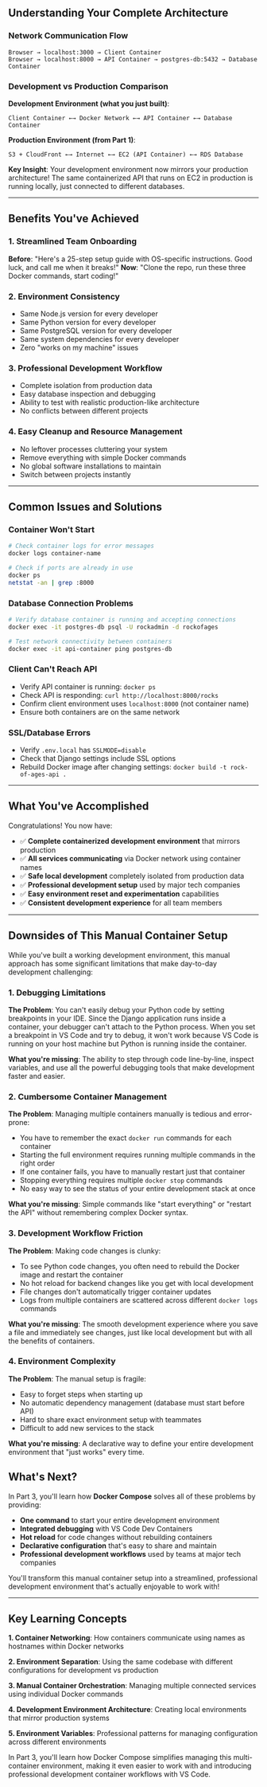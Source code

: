 

## Understanding Your Complete Architecture

### Network Communication Flow
```
Browser → localhost:3000 → Client Container
Browser → localhost:8000 → API Container → postgres-db:5432 → Database Container
```

### Development vs Production Comparison
**Development Environment (what you just built)**:
```
Client Container ←→ Docker Network ←→ API Container ←→ Database Container
```

**Production Environment (from Part 1)**:
```
S3 + CloudFront ←→ Internet ←→ EC2 (API Container) ←→ RDS Database
```

**Key Insight**: Your development environment now mirrors your production architecture! The same containerized API that runs on EC2 in production is running locally, just connected to different databases.

---

## Benefits You've Achieved

### 1. Streamlined Team Onboarding
**Before**: "Here's a 25-step setup guide with OS-specific instructions. Good luck, and call me when it breaks!"
**Now**: "Clone the repo, run these three Docker commands, start coding!"

### 2. Environment Consistency
- Same Node.js version for every developer
- Same Python version for every developer  
- Same PostgreSQL version for every developer
- Same system dependencies for every developer
- Zero "works on my machine" issues

### 3. Professional Development Workflow
- Complete isolation from production data
- Easy database inspection and debugging
- Ability to test with realistic production-like architecture
- No conflicts between different projects

### 4. Easy Cleanup and Resource Management
- No leftover processes cluttering your system
- Remove everything with simple Docker commands
- No global software installations to maintain
- Switch between projects instantly

---

## Common Issues and Solutions

### Container Won't Start
```bash
# Check container logs for error messages
docker logs container-name

# Check if ports are already in use
docker ps
netstat -an | grep :8000
```

### Database Connection Problems
```bash
# Verify database container is running and accepting connections
docker exec -it postgres-db psql -U rockadmin -d rockofages

# Test network connectivity between containers
docker exec -it api-container ping postgres-db
```

### Client Can't Reach API
- Verify API container is running: `docker ps`
- Check API is responding: `curl http://localhost:8000/rocks`
- Confirm client environment uses `localhost:8000` (not container name)
- Ensure both containers are on the same network

### SSL/Database Errors
- Verify `.env.local` has `SSLMODE=disable`
- Check that Django settings include SSL options
- Rebuild Docker image after changing settings: `docker build -t rock-of-ages-api .`

---

## What You've Accomplished

Congratulations! You now have:
- ✅ **Complete containerized development environment** that mirrors production
- ✅ **All services communicating** via Docker network using container names
- ✅ **Safe local development** completely isolated from production data
- ✅ **Professional development setup** used by major tech companies
- ✅ **Easy environment reset and experimentation** capabilities
- ✅ **Consistent development experience** for all team members

---

## Downsides of This Manual Container Setup

While you've built a working development environment, this manual approach has some significant limitations that make day-to-day development challenging:

### 1. Debugging Limitations
**The Problem**: You can't easily debug your Python code by setting breakpoints in your IDE. Since the Django application runs inside a container, your debugger can't attach to the Python process. When you set a breakpoint in VS Code and try to debug, it won't work because VS Code is running on your host machine but Python is running inside the container.

**What you're missing**: The ability to step through code line-by-line, inspect variables, and use all the powerful debugging tools that make development faster and easier.

### 2. Cumbersome Container Management
**The Problem**: Managing multiple containers manually is tedious and error-prone:
- You have to remember the exact `docker run` commands for each container
- Starting the full environment requires running multiple commands in the right order
- If one container fails, you have to manually restart just that container
- Stopping everything requires multiple `docker stop` commands
- No easy way to see the status of your entire development stack at once

**What you're missing**: Simple commands like "start everything" or "restart the API" without remembering complex Docker syntax.

### 3. Development Workflow Friction
**The Problem**: Making code changes is clunky:
- To see Python code changes, you often need to rebuild the Docker image and restart the container
- No hot reload for backend changes like you get with local development
- File changes don't automatically trigger container updates
- Logs from multiple containers are scattered across different `docker logs` commands

**What you're missing**: The smooth development experience where you save a file and immediately see changes, just like local development but with all the benefits of containers.

### 4. Environment Complexity
**The Problem**: The manual setup is fragile:
- Easy to forget steps when starting up
- No automatic dependency management (database must start before API)
- Hard to share exact environment setup with teammates
- Difficult to add new services to the stack

**What you're missing**: A declarative way to define your entire development environment that "just works" every time.

## What's Next?

In Part 3, you'll learn how **Docker Compose** solves all of these problems by providing:
- **One command** to start your entire development environment
- **Integrated debugging** with VS Code Dev Containers
- **Hot reload** for code changes without rebuilding containers
- **Declarative configuration** that's easy to share and maintain
- **Professional development workflows** used by teams at major tech companies

You'll transform this manual container setup into a streamlined, professional development environment that's actually enjoyable to work with!

---

## Key Learning Concepts

**1. Container Networking**: How containers communicate using names as hostnames within Docker networks

**2. Environment Separation**: Using the same codebase with different configurations for development vs production

**3. Manual Container Orchestration**: Managing multiple connected services using individual Docker commands

**4. Development Environment Architecture**: Creating local environments that mirror production systems

**5. Environment Variables**: Professional patterns for managing configuration across different environments

In Part 3, you'll learn how Docker Compose simplifies managing this multi-container environment, making it even easier to work with and introducing professional development container workflows with VS Code.

    